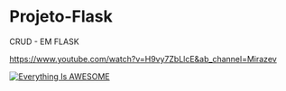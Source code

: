 # Projeto-Flask
CRUD - EM FLASK

https://www.youtube.com/watch?v=H9vy7ZbLlcE&ab_channel=Mirazev

[![Everything Is AWESOME](https://i.imgur.com/rG42y7M.jpg)](https://youtu.be/H9vy7ZbLlcE "Everything Is AWESOME")
